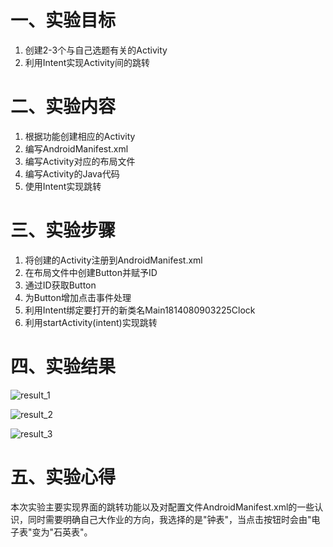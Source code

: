 # 一、实验目标 #

1. 创建2-3个与自己选题有关的Activity
2. 利用Intent实现Activity间的跳转

# 二、实验内容 #

1. 根据功能创建相应的Activity
2. 编写AndroidManifest.xml
3. 编写Activity对应的布局文件
4. 编写Activity的Java代码
5. 使用Intent实现跳转

# 三、实验步骤 #

1. 将创建的Activity注册到AndroidManifest.xml
2. 在布局文件中创建Button并赋予ID
3. 通过ID获取Button
4. 为Button增加点击事件处理
5. 利用Intent绑定要打开的新类名Main1814080903225Clock
6. 利用startActivity(intent)实现跳转

# 四、实验结果 #

![result_1](https://raw.githubusercontent.com/ZYL618/android-labs-2020/master/students/net1814080903225/lab_2/result_1.png)

![result_2](https://raw.githubusercontent.com/ZYL618/android-labs-2020/master/students/net1814080903225/lab_2/result_2.png)

![result_3](https://raw.githubusercontent.com/ZYL618/android-labs-2020/master/students/net1814080903225/lab_2/result_3.png)

# 五、实验心得 #

本次实验主要实现界面的跳转功能以及对配置文件AndroidManifest.xml的一些认识，同时需要明确自己大作业的方向，我选择的是"钟表"，当点击按钮时会由"电子表"变为"石英表"。
